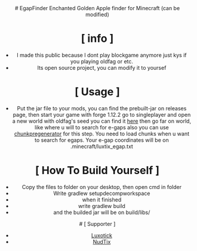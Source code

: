 <div align="center">
# EgapFinder
Enchanted Golden Apple finder for Minecraft (can be modified)

# [ info ]

+ I made this public because I dont play blockgame anymore just kys if you playing oldfag or etc.
+ Its open source project, you can modify it to yoursef

# [ Usage ]

+ Put the jar file to your mods, you can find the prebuilt-jar on releases page, then start your game with forge 1.12.2 go to singleplayer and open a new world with oldfag's seed you can find it [here](https://oldfagdotorg.miraheze.org/wiki/Seed) then go far on world, like where u will to search for e-gaps also you can use [chunkpregenerator](https://www.curseforge.com/minecraft/mc-mods/chunkpregenerator) for this step. You need to load chunks when u want to search for egaps. Your e-gap coordinates will be on .minecraft/luxtix_egap.txt

# [ How To Build Yourself ]

+ Copy the files to folder on your desktop, then open cmd in folder
+ Write gradlew setupdecompworkspace
+ when it finished
+ write gradlew build
+ and the builded jar will be on build/libs/

<div align="bottom">
# [ Supporter ]

+ [Luxotick](https://github.com/Luxotick)
+ [NudTix](https://github.com/NudTix)

